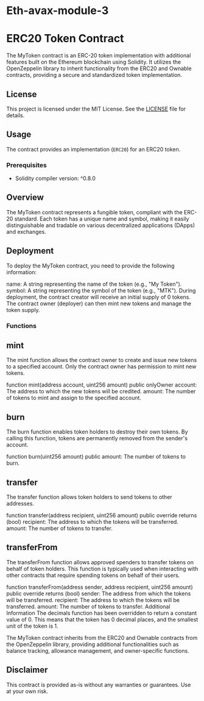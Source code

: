 # Eth-avax-module-3

# ERC20 Token Contract

The MyToken contract is an ERC-20 token implementation with additional features built on the Ethereum blockchain using Solidity. It utilizes the OpenZeppelin library to inherit functionality from the ERC20 and Ownable contracts, providing a secure and standardized token implementation.

## License

This project is licensed under the MIT License. See the [LICENSE](LICENSE) file for details.

## Usage

The contract provides an implementation (`ERC20`) for an ERC20 token. 

### Prerequisites

- Solidity compiler version: ^0.8.0


## Overview

The MyToken contract represents a fungible token, compliant with the ERC-20 standard. Each token has a unique name and symbol, making it easily distinguishable and tradable on various decentralized applications (DApps) and exchanges.

## Deployment
To deploy the MyToken contract, you need to provide the following information:

name: A string representing the name of the token (e.g., "My Token").
symbol: A string representing the symbol of the token (e.g., "MTK").
During deployment, the contract creator will receive an initial supply of 0 tokens. The contract owner (deployer) can then mint new tokens and manage the token supply.

### Functions

## mint
The mint function allows the contract owner to create and issue new tokens to a specified account. Only the contract owner has permission to mint new tokens.

function mint(address account, uint256 amount) public onlyOwner
account: The address to which the new tokens will be credited.
amount: The number of tokens to mint and assign to the specified account.


## burn
The burn function enables token holders to destroy their own tokens. By calling this function, tokens are permanently removed from the sender's account.

function burn(uint256 amount) public
amount: The number of tokens to burn.


## transfer
The transfer function allows token holders to send tokens to other addresses.

function transfer(address recipient, uint256 amount) public override returns (bool)
recipient: The address to which the tokens will be transferred.
amount: The number of tokens to transfer.


## transferFrom
The transferFrom function allows approved spenders to transfer tokens on behalf of token holders. This function is typically used when interacting with other contracts that require spending tokens on behalf of their users.

function transferFrom(address sender, address recipient, uint256 amount) public override returns (bool)
sender: The address from which the tokens will be transferred.
recipient: The address to which the tokens will be transferred.
amount: The number of tokens to transfer.
Additional Information
The decimals function has been overridden to return a constant value of 0. This means that the token has 0 decimal places, and the smallest unit of the token is 1.

The MyToken contract inherits from the ERC20 and Ownable contracts from the OpenZeppelin library, providing additional functionalities such as balance tracking, allowance management, and owner-specific functions.

## Disclaimer

This contract is provided as-is without any warranties or guarantees. Use at your own risk.

